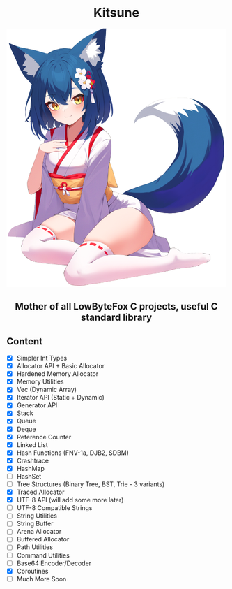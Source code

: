 <h1 align="center">Kitsune</h1>

<p align="center">
<img width="512" src="./character.png" />
</p>
<h3 align="center" style="font-size: 150%;">Mother of all LowByteFox C projects, useful C standard library</h3>

## Content
- [x] Simpler Int Types
- [x] Allocator API + Basic Allocator
- [x] Hardened Memory Allocator
- [x] Memory Utilities
- [x] Vec (Dynamic Array)
- [x] Iterator API (Static + Dynamic)
- [x] Generator API
- [x] Stack
- [x] Queue
- [x] Deque
- [x] Reference Counter
- [x] Linked List
- [x] Hash Functions (FNV-1a, DJB2, SDBM)
- [x] Crashtrace
- [x] HashMap
- [ ] HashSet
- [ ] Tree Structures (Binary Tree, BST, Trie - 3 variants)
- [x] Traced Allocator
- [x] UTF-8 API (will add some more later)
- [ ] UTF-8 Compatible Strings
- [ ] String Utilities
- [ ] String Buffer
- [ ] Arena Allocator
- [ ] Buffered Allocator
- [ ] Path Utilities
- [ ] Command Utilities
- [ ] Base64 Encoder/Decoder
- [x] Coroutines
- [ ] Much More Soon
